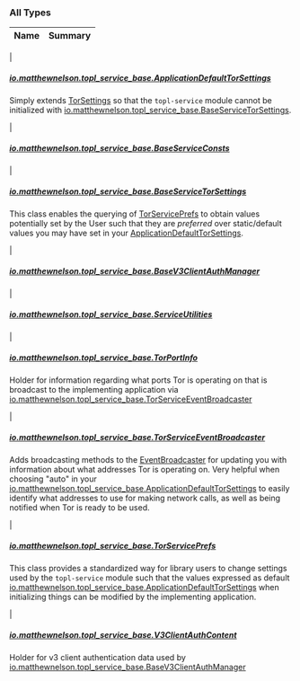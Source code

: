 

### All Types

| Name | Summary |
|---|---|
|

##### [io.matthewnelson.topl_service_base.ApplicationDefaultTorSettings](../io.matthewnelson.topl_service_base/-application-default-tor-settings/index.md)

Simply extends [TorSettings](../..//topl-core-base/io.matthewnelson.topl_core_base/-tor-settings/index.md) so that the `topl-service` module cannot be initialized
with [io.matthewnelson.topl_service_base.BaseServiceTorSettings](../io.matthewnelson.topl_service_base/-base-service-tor-settings/index.md).


|

##### [io.matthewnelson.topl_service_base.BaseServiceConsts](../io.matthewnelson.topl_service_base/-base-service-consts/index.md)


|

##### [io.matthewnelson.topl_service_base.BaseServiceTorSettings](../io.matthewnelson.topl_service_base/-base-service-tor-settings/index.md)

This class enables the querying of [TorServicePrefs](../io.matthewnelson.topl_service_base/-tor-service-prefs/index.md) to obtain values potentially set by
the User such that they are *preferred* over static/default values you may have set in
your [ApplicationDefaultTorSettings](../io.matthewnelson.topl_service_base/-application-default-tor-settings/index.md).


|

##### [io.matthewnelson.topl_service_base.BaseV3ClientAuthManager](../io.matthewnelson.topl_service_base/-base-v3-client-auth-manager/index.md)


|

##### [io.matthewnelson.topl_service_base.ServiceUtilities](../io.matthewnelson.topl_service_base/-service-utilities/index.md)


|

##### [io.matthewnelson.topl_service_base.TorPortInfo](../io.matthewnelson.topl_service_base/-tor-port-info/index.md)

Holder for information regarding what ports Tor is operating on that is broadcast
to the implementing application via [io.matthewnelson.topl_service_base.TorServiceEventBroadcaster](../io.matthewnelson.topl_service_base/-tor-service-event-broadcaster/index.md)


|

##### [io.matthewnelson.topl_service_base.TorServiceEventBroadcaster](../io.matthewnelson.topl_service_base/-tor-service-event-broadcaster/index.md)

Adds broadcasting methods to the [EventBroadcaster](../..//topl-core-base/io.matthewnelson.topl_core_base/-event-broadcaster/index.md) for updating you with information about
what addresses Tor is operating on. Very helpful when choosing "auto" in your
[io.matthewnelson.topl_service_base.ApplicationDefaultTorSettings](../io.matthewnelson.topl_service_base/-application-default-tor-settings/index.md) to easily identify what
addresses to use for making network calls, as well as being notified when Tor is ready to be
used.


|

##### [io.matthewnelson.topl_service_base.TorServicePrefs](../io.matthewnelson.topl_service_base/-tor-service-prefs/index.md)

This class provides a standardized way for library users to change settings used
by the `topl-service` module such that the values expressed as default
[io.matthewnelson.topl_service_base.ApplicationDefaultTorSettings](../io.matthewnelson.topl_service_base/-application-default-tor-settings/index.md) when initializing things
can be modified by the implementing application.


|

##### [io.matthewnelson.topl_service_base.V3ClientAuthContent](../io.matthewnelson.topl_service_base/-v3-client-auth-content/index.md)

Holder for v3 client authentication data used by
[io.matthewnelson.topl_service_base.BaseV3ClientAuthManager](../io.matthewnelson.topl_service_base/-base-v3-client-auth-manager/index.md)


